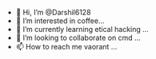 - 👋 Hi, I’m @Darshil6128
- 👀 I’m interested in coffee...
- 🌱 I’m currently learning etical hacking  ...
- 💞️ I’m looking to collaborate on cmd  ...
- 📫 How to reach me vaorant  ...

<!---
Darshil6128/Darshil6128 is a ✨ special ✨ repository because its `README.md` (this file) appears on your GitHub profile.
You can click the Preview link to take a look at your changes.
--->
